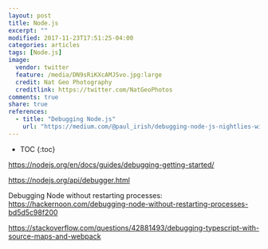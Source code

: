 ```yaml
---
layout: post
title: Node.js
excerpt: ""
modified: 2017-11-23T17:51:25-04:00
categories: articles
tags: [Node.js]
image:
  vendor: twitter
  feature: /media/DN9sRiKXcAMJSvo.jpg:large
  credit: Nat Geo Photography‏
  creditlink: https://twitter.com/NatGeoPhotos
comments: true
share: true
references:
  - title: "Debugging Node.js"
    url: "https://medium.com/@paul_irish/debugging-node-js-nightlies-with-chrome-devtools-7c4a1b95ae27"
---
```


* TOC
{:toc}



https://nodejs.org/en/docs/guides/debugging-getting-started/

https://nodejs.org/api/debugger.html

Debugging Node without restarting processes: https://hackernoon.com/debugging-node-without-restarting-processes-bd5d5c98f200

https://stackoverflow.com/questions/42881493/debugging-typescript-with-source-maps-and-webpack
